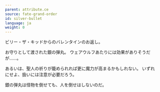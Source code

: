 ```yaml
---
parent: attribute.ce
source: fate-grand-order
id: silver-bullet
language: ja
weight: 0
---
```


ビリー・ザ・キッドからのバレンタインのお返し。

お守りとして渡された銀の弾丸。
ウェアウルフあたりには効果がありそうだが……。

あるいは、聖人の祈りが籠められれば更に魔力が高まるかもしれない。
いずれにせよ、扱いには注意が必要だろう。

銀の弾丸は怪物を倒せても、人を倒せはしないのだ。
